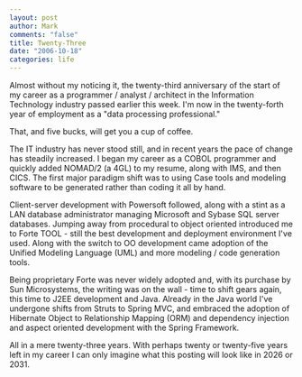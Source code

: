 ```yaml
--- 
layout: post
author: Mark
comments: "false"
title: Twenty-Three
date: "2006-10-18"
categories: life
---
```

Almost without my noticing it, the twenty-third anniversary of the start of my career as a programmer / analyst / architect in the Information Technology industry passed earlier this week. I'm now in the twenty-forth year of employment as a "data processing professional."

That, and five bucks, will get you a cup of coffee.

The IT industry has never stood still, and in recent years the pace of change has steadily increased. I began my career as a COBOL programmer and quickly added NOMAD/2 (a 4GL) to my resume, along with IMS, and then CICS. The first major paradigm shift was to using Case tools and modeling software to be generated rather than coding it all by hand.

Client-server development with Powersoft followed, along with a stint as a LAN database administrator managing Microsoft and Sybase SQL server databases. Jumping away from procedural to object oriented introduced me to Forte TOOL - still the best development and deployment environment I've used.  Along with the switch to OO development came adoption of the Unified Modeling Language (UML) and more modeling / code generation tools.

Being proprietary Forte was never widely adopted and, with its purchase by Sun Microsystems, the writing was on the wall - time to shift gears again, this time to J2EE development and Java. Already in the Java world I've undergone shifts from Struts to Spring MVC, and embraced the adoption of Hibernate Object to Relationship Mapping (ORM) and dependency injection and aspect oriented development with the Spring Framework.

All in a mere twenty-three years. With perhaps twenty or twenty-five years left in my career I can only imagine what this posting will look like in 2026 or 2031.
